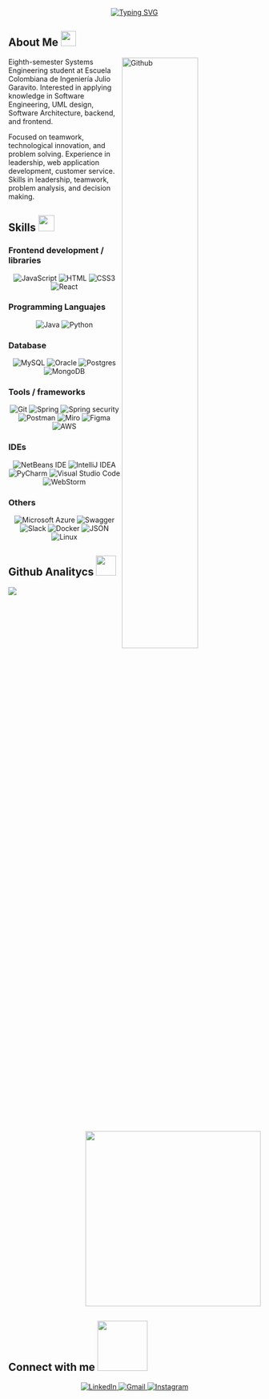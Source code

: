 <div align="center">
    
  [![Typing SVG](https://readme-typing-svg.herokuapp.com?font=+JetBrains+Mono&weight=700&size=35&letterSpacing=&duration=2000&pause=3000&color=FFFFFF&background=0D1117&center=true&vCenter=true&width=600&lines=%3C+%C2%A1Hi+there!+I'm+Santiago+%F0%9F%91%8B+%2F%3E)](https://git.io/typing-svg)

</div>

<div>
  <h2> About Me <img src = "https://github.com/7oSkaaa/7oSkaaa/blob/main/Images/about_me.gif?raw=true" width = 30px></h2>
    
  <img width="55%" align="right" alt="Github" src="https://raw.githubusercontent.com/onimur/.github/master/.resources/git-header.svg" />
    
  <p>
    Eighth-semester Systems Engineering student at Escuela Colombiana de Ingeniería Julio Garavito. 
    Interested in applying knowledge in Software Engineering, UML design, Software Architecture, backend, and frontend. 
  </p>
  <p>
    Focused on teamwork, technological innovation, and problem solving. 
    Experience in leadership, web application development, customer service.
    Skills in leadership, teamwork, problem analysis, and decision making.
  </p>
</div>

<div>
  <h2> Skills 
    <img src = "https://media2.giphy.com/media/QssGEmpkyEOhBCb7e1/giphy.gif?cid=ecf05e47a0n3gi1bfqntqmob8g9aid1oyj2wr3ds3mg700bl&rid=giphy.gif" width = 32px> 
  </h2>
  <h3> Frontend development / libraries</h3>
  <p align="center">
    <img alt="JavaScript" src="https://img.shields.io/badge/JavaScript-F7DF1E?style=for-the-badge&logo=javascript&logoColor=000">
    <img alt="HTML" src="https://img.shields.io/badge/HTML-%23E34F26.svg?style=for-the-badge&logo=html5&logoColor=white">
    <img alt="CSS3" src="https://img.shields.io/badge/CSS%20-%231572B6.svg?style=for-the-badge&logo=css3&logoColor=white">
    <img alt="React" src="https://img.shields.io/badge/React-%2320232a.svg?style=for-the-badge&logo=react&logoColor=%2361DAFB">
  </p>
  <h3> Programming Languajes </h3>
  <p align="center">
    <img alt="Java" src="https://img.shields.io/badge/Java-%23ED8B00.svg?style=for-the-badge&logo=openjdk&logoColor=white">
    <img alt="Python" src="https://img.shields.io/badge/Python%20-%2314354C.svg?style=for-the-badge&logo=python&logoColor=white">
  </p>
  <h3> Database </h3>
  <p align="center">
    <img alt="MySQL" src="https://img.shields.io/badge/MySQL-4479A1?style=for-the-badge&logo=mysql&logoColor=fff">
    <img alt="Oracle" src="https://custom-icon-badges.demolab.com/badge/Oracle-F80000?style=for-the-badge&logo=oracle&logoColor=fff">
    <img alt="Postgres" src="https://img.shields.io/badge/Postgres-%23316192.svg?style=for-the-badge&logo=postgresql&logoColor=white">
    <img alt="MongoDB" src="https://img.shields.io/badge/MongoDB-%234ea94b.svg?style=for-the-badge&logo=mongodb&logoColor=white">
  </p>
  <h3> Tools / frameworks </h3>
  <p align="center">
    <img alt="Git" src="https://img.shields.io/badge/Git-F05032?style=for-the-badge&logo=git&logoColor=fff">
    <img alt="Spring" src="https://img.shields.io/badge/Spring_Boot-6DB33F?style=for-the-badge&logo=spring-boot&logoColor=white">
    <img alt="Spring security" src="https://img.shields.io/badge/Spring_Security-6DB33F?style=for-the-badge&logo=Spring-Security&logoColor=white">
    <img alt="Postman" src="https://img.shields.io/badge/Postman-FF6C37?style=for-the-badge&logo=postman&logoColor=white">
    <img alt="Miro" src="https://img.shields.io/badge/Miro-050038?style=for-the-badge&logo=miro&logoColor=fff">
    <img alt="Figma" src="https://img.shields.io/badge/Figma-F24E1E?style=for-the-badge&logo=figma&logoColor=white">
    <img alt="AWS" src="https://custom-icon-badges.demolab.com/badge/AWS-%23FF9900.svg?style=for-the-badge&logo=aws&logoColor=white">
  </p>
  <h3> IDEs </h3>
  <p align="center">
    <img alt="NetBeans IDE" src="https://img.shields.io/badge/NetBeans%20IDE-1B6AC6.svg?style=for-the-badge&logo=apache-netbeans-ide&logoColor=white">
    <img alt="IntelliJ IDEA" src="https://img.shields.io/badge/IntelliJIDEA-000000.svg?style=for-the-badge&logo=intellij-idea&logoColor=white)">
    <img alt="PyCharm" src="https://img.shields.io/badge/PyCharm-000?style=for-the-badge&logo=pycharm&logoColor=fff">
    <img alt="Visual Studio Code" src="https://custom-icon-badges.demolab.com/badge/Visual%20Studio%20Code-0078d7.svg?style=for-the-badge&logo=vsc&logoColor=white">
    <img alt="WebStorm" src="https://img.shields.io/badge/WebStorm-000?style=for-the-badge&logo=webstorm&logoColor=fff">
  </p>
  <h3> Others </h3>
  <p align="center">
    <img alt="Microsoft Azure" src="https://custom-icon-badges.demolab.com/badge/Microsoft%20Azure-0089D6?style=for-the-badge&logo=msazure&logoColor=white">
    <img alt="Swagger" src="https://img.shields.io/badge/Swagger-85EA2D?style=for-the-badge&logo=insomnia&logoColor=000">
    <img alt="Slack" src="https://img.shields.io/badge/Slack-4A154B?style=for-the-badge&logo=slack&logoColor=fff">
    <img alt="Docker" src="https://img.shields.io/badge/Docker-2496ED?style=for-the-badge&logo=docker&logoColor=fff">
    <img alt="JSON" src="https://img.shields.io/badge/JSON-000?style=for-the-badge&logo=json&logoColor=fff">
    <img alt="Linux" src="https://img.shields.io/badge/Linux-FCC624?style=for-the-badge&logo=linux&logoColor=black">
  </p>
</div>

<div>
  <h2> Github Analitycs <img src="https://media.giphy.com/media/iY8CRBdQXODJSCERIr/giphy.gif" width="40px"> </h2>
  <p>
    <img align="left" src="https://github-readme-stats.vercel.app/api?username=Waldron63&show_icons=true&theme=ocean_dark" />
  </p>
  <p>
    <img align="right" src="https://github-readme-stats.vercel.app/api/top-langs/?username=Waldron63&layout=compact&theme=ocean_dark" width="350"/>
  </p>
  <br clear="all">
</div>

<div>
  <h2> Connect with me <img src='https://raw.githubusercontent.com/ShahriarShafin/ShahriarShafin/main/Assets/handshake.gif' width="100px"> </h2>
  <p align="center">
    <a href="https://www.linkedin.com/in/santiago-gualdron-rincon/" target="_blank">
      <img alt="LinkedIn" src="https://custom-icon-badges.demolab.com/badge/LinkedIn-0A66C2?style=for-the-badge&logo=linkedin-white&logoColor=fff">
    </a>
    <a href="ingsis.gualdron.santiago@gmail.com" target="_blank">
      <img alt="Gmail" src="https://img.shields.io/badge/Gmail-D14836?style=for-the-badge&logo=gmail&logoColor=white">
    </a>
    <a href="https://www.instagram.com/waldron_63/" target="_blank">
      <img alt="Instagram" src="https://img.shields.io/badge/Instagram-%23E4405F.svg?style=for-the-badge&logo=Instagram&logoColor=white">
    </a>
  </p>
</div>

<!--
Ideas, imagenes, gift y estructuras obtenidas de los siguientes repos:
https://github.com/Andr3xDev/Andr3xDev/blob/trunk/README.md
https://github.com/durgeshsamariya/awesome-github-profile-readme-templates/blob/master/templates/Aditya664.md
https://github.com/durgeshsamariya/awesome-github-profile-readme-templates/blob/master/templates/0xabdulkhalid.md
https://github.com/durgeshsamariya/awesome-github-profile-readme-templates/blob/master/templates/7oSkaaa.md
https://github.com/inttter/md-badges
-->


<!--
**Waldron63/Waldron63** is a ✨ _special_ ✨ repository because its `README.md` (this file) appears on your GitHub profile.
Here are some ideas to get you started:
- 🔭 I’m currently working on ...
- 🌱 I’m currently learning ...
- 👯 I’m looking to collaborate on ...
- 🤔 I’m looking for help with ...
- 💬 Ask me about ...
- 📫 How to reach me: ...
- 😄 Pronouns: ...
- ⚡ Fun fact: ...
-->
